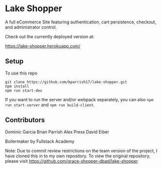 # Lake Shopper

A full eCommerce Site featuring authentication, cart persistence, checkout, and administrator control.

Check out the currently deployed version at: 

https://lake-shopper.herokuapp.com/

## Setup

To use this repo

```
git clone https://github.com/bparrish17/lake-shopper.git
npm install 
npm run start-dev
```
If you want to run the server and/or webpack separately, you can also `npm run start-server` and `npm run build-client`.

## Contributors

Dominic Garcia
Brian Parrish
Alex Press
David Eiber

Boilermaker by Fullstack Academy

Note: Due to commit review restrictions on the team version of the project, I have cloned this in to my own repository. To view the original repository, please visit https://github.com/grace-shopper-dbad/lake-shopper

